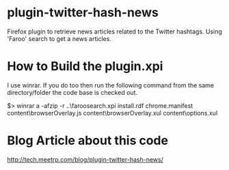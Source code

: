 plugin-twitter-hash-news
========================

Firefox plugin to retrieve news articles related to the Twitter hashtags. Using 'Faroo' search to get a news articles.



How to Build the plugin.xpi
===========================

I use winrar. If you do too then run the following command from the same directory/folder the code base is checked out.

$> winrar a -afzip -r ..\faroosearch.xpi install.rdf chrome.manifest content\browserOverlay.js content\browserOverlay.xul content\options.xul


Blog Article about this code
============================
http://tech.meetrp.com/blog/plugin-twitter-hash-news/